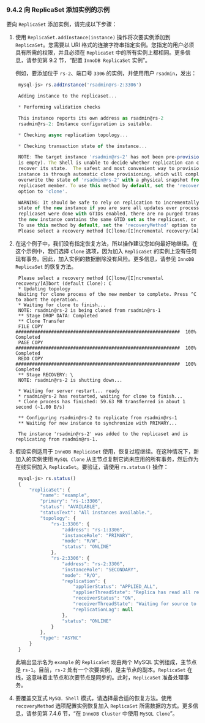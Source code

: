 ### 9.4.2 向 ReplicaSet 添加实例的示例

要向 `ReplicaSet` 添加实例，请完成以下步骤：

1. 使用 `ReplicaSet.addInstance(instance)` 操作将次要实例添加到 `ReplicaSet`。您需要以 URI 格式的连接字符串指定实例。您指定的用户必须具有所需的权限，并且必须在 `ReplicaSet` 中的所有实例上都相同。更多信息，请参见第 9.2 节，“配置 `InnoDB ReplicaSet` 实例”。

   例如，要添加位于 `rs-2`、端口号 `3306` 的实例，并使用用户 `rsadmin`，发出：

   ```js
   	mysql-js> rs.addInstance('rsadmin@rs-2:3306')
   
   	Adding instance to the replicaset...
   
   	* Performing validation checks
   
   	This instance reports its own address as rsadmin@rs-2
   	rsadmin@rs-2: Instance configuration is suitable.
   
   	* Checking async replication topology...
   
   	* Checking transaction state of the instance...
   
   	NOTE: The target instance 'rsadmin@rs-2' has not been pre-provisioned (GTID set
   	is empty). The Shell is unable to decide whether replication can completely
   	recover its state.  The safest and most convenient way to provision a new
   	instance is through automatic clone provisioning, which will completely
   	overwrite the state of 'rsadmin@rs-2' with a physical snapshot from an existing
   	replicaset member. To use this method by default, set the 'recoveryMethod'
   	option to 'clone'.
   
   	WARNING: It should be safe to rely on replication to incrementally recover the
   	state of the new instance if you are sure all updates ever processed in the
   	replicaset were done with GTIDs enabled, there are no purged transactions and
   	the new instance contains the same GTID set as the replicaset, or a subset of it.
   	To use this method by default, set the 'recoveryMethod' option to 'incremental'.
   	Please select a recovery method [C]lone/[I]ncremental recovery/[A]bort (default Clone):
   ```

2. 在这个例子中，我们没有指定恢复方法，所以操作建议您如何最好地继续。在这个示例中，我们选择 `Clone` 选项，因为加入 `ReplicaSet` 的实例上没有任何现有事务。因此，加入实例的数据删除没有风险。更多信息，请参见 `InnoDB ReplicaSet` 的恢复方法。

   ```
   	Please select a recovery method [C]lone/[I]ncremental recovery/[A]bort (default Clone): C
   	* Updating topology
   	Waiting for clone process of the new member to complete. Press ^C to abort the operation.
   	* Waiting for clone to finish...
   	NOTE: rsadmin@rs-2 is being cloned from rsadmin@rs-1
   	** Stage DROP DATA: Completed
   	** Clone Transfer
   	FILE COPY  ############################################################  100%  Completed
   	PAGE COPY  ############################################################  100%  Completed
   	REDO COPY  ############################################################  100%  Completed
   	** Stage RECOVERY: \
   	NOTE: rsadmin@rs-2 is shutting down...
   
   	* Waiting for server restart... ready
   	* rsadmin@rs-2 has restarted, waiting for clone to finish...
   	* Clone process has finished: 59.63 MB transferred in about 1 second (~1.00 B/s)
   
   	** Configuring rsadmin@rs-2 to replicate from rsadmin@rs-1
   	** Waiting for new instance to synchronize with PRIMARY...
   
   	The instance 'rsadmin@rs-2' was added to the replicaset and is replicating from rsadmin@rs-1.
   ```

3. 假设实例适用于 `InnoDB ReplicaSet` 使用，恢复过程继续。在这种情况下，新加入的实例使用 `MySQL Clone` 从主节点复制它尚未应用的所有事务，然后作为在线实例加入 `ReplicaSet`。要验证，请使用 `rs.status()` 操作：

   ```js
   	mysql-js> rs.status()
   	{
   		"replicaSet": {
   			"name": "example",
   			"primary": "rs-1:3306",
   			"status": "AVAILABLE",
   			"statusText": "All instances available.",
   			"topology": {
   				"rs-1:3306": {
   					"address": "rs-1:3306",
   					"instanceRole": "PRIMARY",
   					"mode": "R/W",
   					"status": "ONLINE"
   				},
   				"rs-2:3306": {
   					"address": "rs-2:3306",
   					"instanceRole": "SECONDARY",
   					"mode": "R/O",
   					"replication": {
   						"applierStatus": "APPLIED_ALL",
   						"applierThreadState": "Replica has read all relay log; waiting for more updates",
   						"receiverStatus": "ON",
   						"receiverThreadState": "Waiting for source to send event",
   						"replicationLag": null
   					},
   					"status": "ONLINE"
   				}
   			},
   			"type": "ASYNC"
   		}
   	}
   ```

   此输出显示名为 `example` 的 `ReplicaSet` 现由两个 MySQL 实例组成，主节点是 `rs-1`。目前，`rs-2` 处有一个次要实例，是主节点的副本。`ReplicaSet` 在线，这意味着主节点和次要节点是同步的。此时，`ReplicaSet` 准备处理事务。

4. 要覆盖交互式 `MySQL Shell` 模式，请选择最合适的恢复方法。使用 `recoveryMethod` 选项配置实例恢复加入 `ReplicaSet` 所需数据的方式。更多信息，请参见第 7.4.6 节，“在 `InnoDB Cluster` 中使用 `MySQL Clone`”。